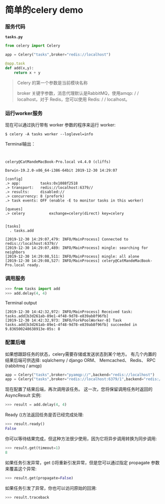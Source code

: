 # 简单的celery demo

### 服务代码

**`tasks.py`**

```python
from celery import Celery

app = Celery("tasks",broker="redis://localhost")

@app.task
def add(x,y):
    return x + y
```

> Celery 的第一个参数是当前模块名称
>
> broker 关键字参数，消息代理默认是RabbitMQ，使用amqp: / / localhost，对于 Redis，您可以使用 Redis: / / localhost。

### 运行worker服务

现在可以通过执行带有 worker 参数的程序来运行 worker:

```shell
$ celery -A tasks worker --loglevel=info
```

Terminal输出：

```shell


celery@CatMandeMacBook-Pro.local v4.4.0 (cliffs)

Darwin-19.2.0-x86_64-i386-64bit 2019-12-30 14:29:07

[config]
.> app:         tasks:0x1088f2518
.> transport:   redis://localhost:6379//
.> results:     disabled://
.> concurrency: 8 (prefork)
.> task events: OFF (enable -E to monitor tasks in this worker)

[queues]
.> celery           exchange=celery(direct) key=celery


[tasks]
  . tasks.add

[2019-12-30 14:29:07,479: INFO/MainProcess] Connected to redis://localhost:6379//
[2019-12-30 14:29:07,489: INFO/MainProcess] mingle: searching for neighbors
[2019-12-30 14:29:08,511: INFO/MainProcess] mingle: all alone
[2019-12-30 14:29:08,527: INFO/MainProcess] celery@CatMandeMacBook-Pro.local ready.
```

### 调用服务

```python
>>> from tasks import add
>>> add.delay(4, 4)
```

Terminal output

```
[2019-12-30 14:42:32,972: INFO/MainProcess] Received task: tasks.add[b3d261ab-89e1-4f48-9d78-e839ab8f96fb]
[2019-12-30 14:42:32,973: INFO/ForkPoolWorker-8] Task tasks.add[b3d261ab-89e1-4f48-9d78-e839ab8f96fb] succeeded in 9.836500248638913e-05s: 8
```

### 配置后端

如果想跟踪任务的状态，celery需要存储或发送状态到某个地方。 有几个内置的结果后端可供选择: sqlalchemy / django ORM、 Memcached、 Redis、 RPC (rabbitmq / amqp)

```python
app = Celery("tasks",broker="pyamqp://",backend="redis://localhost")
app = Celery("tasks",broker="redis://localhost:6379/1",backend="redis://localhost:6379/2")
```

现在配置了结果后端，再次调用该任务。 这一次，您将保留调用任务时返回的 AsyncResult 实例:

```python
>>> result = add.delay(4, 4)
```

Ready ()方法返回任务是否已经完成处理:

```python
>>> result.ready()
False
```

你可以等待结果完成，但这种方法很少使用，因为它将异步调用转换为同步调用:

```python
>>> result.get(timeout=1)
8
```

如果任务引发异常，get ()将重新引发异常，但是您可以通过指定 propagate 参数来覆盖这个异常:

```python
>>> result.get(propagate=False)
```

如果任务引发了异常，你也可以访问原始的回溯:

```python
>>> result.traceback
```
